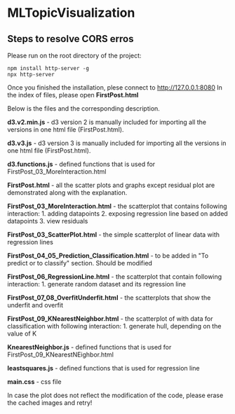 # MLTopicVisualization

## Steps to resolve CORS erros
Please run on the root directory of the project: 
``` 
npm install http-server -g
npx http-server
```
Once you finished the installation, plese connect to http://127.0.0.1:8080
In the index of files, please open **FirstPost.html**

Below is the files and the corresponding description. 

**d3.v2.min.js** - d3 version 2 is manually included for importing all the versions in one html file (FirstPost.html).

**d3.v3.js** - d3 version 3 is manually included for importing all the versions in one html file (FirstPost.html).  

**d3.functions.js** - defined functions that is used for FirstPost_03_MoreInteraction.html

**FirstPost.html** - all the scatter plots and graphs except residual plot are demonstrated along with the explanation. 

**FirstPost_03_MoreInteraction.html** - the scatterplot that contains following interaction: 1. adding datapoints 2. exposing regression line based on added datapoints 3. view residuals  

**FirstPost_03_ScatterPlot.html** - the simple scatterplot of linear data with regression lines 

**FirstPost_04_05_Prediction_Classification.html** - to be added in "To predict or to classify" section. Should be modified

**FirstPost_06_RegressionLine.html** - the scatterplot that contain following interaction: 1. generate random dataset and its regression line

**FirstPost_07_08_OverfitUnderfit.html** - the scatterplots that show the underfit and overfit

**FirstPost_09_KNearestNeighbor.html** - the scatterplot of with data for classification with following interaction: 1. generate hull, depending on the value of K

**KnearestNeighbor.js** - defined functions that is used for FirstPost_09_KNearestNEighbor.html

**leastsquares.js** - defined functions that is used for regression line 

**main.css** - css file 

In case the plot does not reflect the modification of the code, please erase the cached images and retry!
